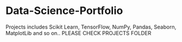 # Data-Science-Portfolio
Projects includes Scikit Learn, TensorFlow, NumPy, Pandas, Seaborn, MatplotLib and so on..
PLEASE CHECK PROJECTS FOLDER
